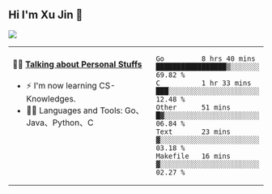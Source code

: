 
## Hi I'm Xu Jin 👋
![](https://komarev.com/ghpvc/?username=jiayouxujin&color=brightgreen&label=PROFILE+VIEWS)



<table align="center">
<tr>
<td valign="top" width="60%">

#### 🏋️‍♀️ <a href="https://github.com/jiayouxujin" target="_blank">Talking about Personal Stuffs</a>
<!-- recent_releases starts -->

- ⚡  I'm now learning CS-Knowledges.  
- 🏊‍♂️ Languages and Tools: Go、Java、Python、C
<!-- recent_releases ends -->
</td>
<td>
 
<!--START_SECTION:waka-->
```text
Go         8 hrs 40 mins   █████████████████▒░░░░░░░   69.82 % 
C          1 hr 33 mins    ███░░░░░░░░░░░░░░░░░░░░░░   12.48 % 
Other      51 mins         █▓░░░░░░░░░░░░░░░░░░░░░░░   06.84 % 
Text       23 mins         ▓░░░░░░░░░░░░░░░░░░░░░░░░   03.18 % 
Makefile   16 mins         ▓░░░░░░░░░░░░░░░░░░░░░░░░   02.27 % 
```
<!--END_SECTION:waka-->
 
</td>
</tr>
</table>





